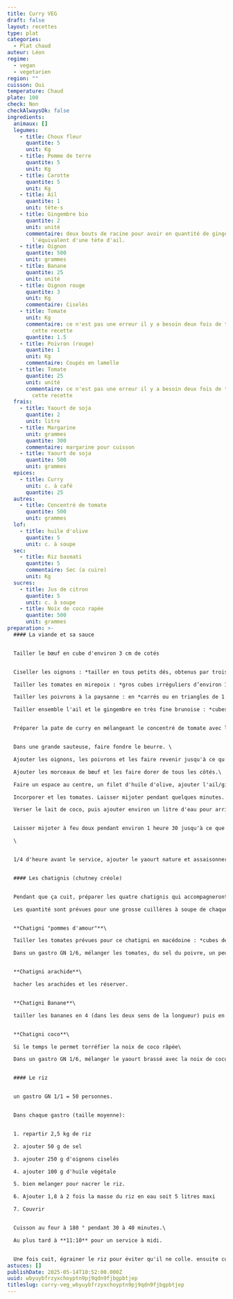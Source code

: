 ```yaml
---
title: Curry VEG
draft: false
layout: recettes
type: plat
categories:
  - Plat chaud
auteur: Léon
regime:
  - vegan
  - vegetarien
region: ""
cuisson: Oui
temperature: Chaud
plate: 100
check: Non
checkAlwaysOk: false
ingredients:
  animaux: []
  legumes:
    - title: Choux fleur
      quantite: 5
      unit: Kg
    - title: Pomme de terre
      quantite: 5
      unit: Kg
    - title: Carotte
      quantite: 5
      unit: Kg
    - title: Ail
      quantite: 1
      unit: tête·s
    - title: Gingembre bio
      quantite: 2
      unit: unité
      commentaire: deux bouts de racine pour avoir en quantité de gingembre,
        l'équivalent d'une tète d'ail.
    - title: Oignon
      quantite: 500
      unit: grammes
    - title: Banane
      quantite: 25
      unit: unité
    - title: Oignon rouge
      quantite: 3
      unit: Kg
      commentaire: Ciselés
    - title: Tomate
      unit: Kg
      commentaire: ce n'est pas une erreur il y a besoin deux fois de tomates dans
        cette recette
      quantite: 1.5
    - title: Poivron (rouge)
      quantite: 1
      unit: Kg
      commentaire: Coupés en lamelle
    - title: Tomate
      quantite: 25
      unit: unité
      commentaire: ce n'est pas une erreur il y a besoin deux fois de tomates dans
        cette recette
  frais:
    - title: Yaourt de soja
      quantite: 2
      unit: litre
    - title: Margarine
      unit: grammes
      quantite: 300
      commentaire: margarine pour cuisson
    - title: Yaourt de soja
      quantite: 500
      unit: grammes
  epices:
    - title: Curry
      unit: c. à café
      quantite: 25
  autres:
    - title: Concentré de tomate
      quantite: 500
      unit: grammes
  lof:
    - title: huile d'olive
      quantite: 5
      unit: c. à soupe
  sec:
    - title: Riz basmati
      quantite: 5
      commentaire: Sec (a cuire)
      unit: Kg
  sucres:
    - title: Jus de citron
      quantite: 5
      unit: c. à soupe
    - title: Noix de coco rapée
      quantite: 500
      unit: grammes
preparation: >-
  #### La viande et sa sauce


  Tailler le bœuf en cube d'environ 3 cm de cotés


  Ciseller les oignons : *tailler en tous petits dés, obtenus par trois coupes successives (largeur, hauteur et longueur).*

  Tailler les tomates en mirepoix : *gros cubes irréguliers d’environ 1 cm de côté.*

  Tailler les poivrons à la paysanne : en *carrés ou en triangles de 1 cm de section.*

  Tailler ensemble l'ail et le gingembre en très fine brunoise : *cubes de 2 à 3 mm de côté normalement mais là encore plus petit.*


  Préparer la pate de curry en mélangeant le concentré de tomate avec la poudre de curry


  Dans une grande sauteuse, faire fondre le beurre. \

  Ajouter les oignons, les poivrons et les faire revenir jusqu'à ce qu'ils soient dorés.

  Ajouter les morceaux de bœuf et les faire dorer de tous les côtés.\

  Faire un espace au centre, un filet d'huile d'olive, ajouter l'ail/gingembre et la pate de curry et remuer pendant une minute (*pas plus sinon l'ail devient amer*).

  Incorporer et les tomates. Laisser mijoter pendant quelques minutes.

  Verser le lait de coco, puis ajouter environ un litre d'eau pour arriver à couvert. Bien mélanger.\


  Laisser mijoter à feu doux pendant environ 1 heure 30 jusqu'à ce que le bœuf soit tendre. Donc au plus tard à **10:30** pour un service à midi.\

  \


  1/4 d'heure avant le service, ajouter le yaourt nature et assaisonner avec du sel et du poivre selon votre goût. Laisser mijoter pendant encore 10 minutes.


  #### Les chatignis (chutney créole)


  Pendant que ça cuit, préparer les quatre chatignis qui accompagneront le plats.\

  Les quantité sont prévues pour une grosse cuillères à soupe de chaque chatigni par personnes.


  **Chatigni "pommes d'amour"**\

  Tailler les tomates prévues pour ce chatigni en macédoine : *cubes de 5 à 6 mm de côté*

  Dans un gastro GN 1/6, mélanger les tomates, du sel du poivre, un peu d'huile d'olive, de  l'ail/gingembre.


  **Chatigni arachide**\

  hacher les arachides et les réserver.


  **Chatigni Banane**\

  tailler les bananes en 4 (dans les deux sens de la longueur) puis en dés. Reserver avec un peu de jus de citron pour éviter l'oxidation


  **Chatigni coco**\

  Si le temps le permet torréfier la noix de coco râpée\

  Dans un gastro GN 1/6, mélanger le yaourt brassé avec la noix de coco râpée.


  #### Le riz


  un gastro GN 1/1 = 50 personnes. 


  Dans chaque gastro (taille moyenne):


  1. repartir 2,5 kg de riz

  2. ajouter 50 g de sel

  3. ajouter 250 g d'oignons ciselés

  4. ajouter 100 g d'huile végétale

  5. bien melanger pour nacrer le riz.

  6. Ajouter 1,8 à 2 fois la masse du riz en eau soit 5 litres maxi

  7. Couvrir 


  Cuisson au four à 180 ° pendant 30 à 40 minutes.\

  Au plus tard à **11:10** pour un service à midi.


  Une fois cuit, égrainer le riz pour éviter qu'il ne colle. ensuite couvrir et maintenir au bain marie.
astuces: []
publishDate: 2025-05-14T10:52:00.000Z
uuid: wbyuybfrzyxchoyptn9pj9qdn9fjbgpbtjep
titleslug: curry-veg_wbyuybfrzyxchoyptn9pj9qdn9fjbgpbtjep
---
```

